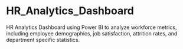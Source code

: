 # HR_Analytics_Dashboard
HR Analytics Dashboard using Power BI to analyze workforce metrics, including employee demographics, job satisfaction, attrition rates, and department specific statistics.
